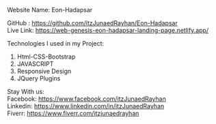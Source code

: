 Website Name: Eon-Hadapsar


GitHub : https://github.com/itzJunaedRayhan/Eon-Hadapsar <br>
Live Link:  https://web-genesis-eon-hadapsar-landing-page.netlify.app/  <br>

Technologies I used in my Project:  <br>
1. Html-CSS-Bootstrap
2. JAVASCRIPT
3. Responsive Design
4. JQuery Plugins 

Stay With us:  <br>
Facebook: https://www.facebook.com/itzJunaedRayhan <br>
Linkedin: https://www.linkedin.com/in/itzJunaedRayhan <br>
Fiverr: https://www.fiverr.com/itzjunaedrayhan <br>
